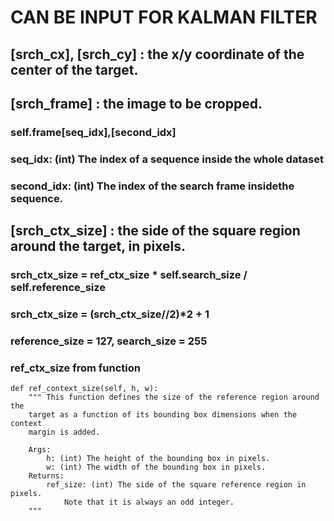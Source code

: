 # CAN BE INPUT FOR KALMAN FILTER 
## [srch_cx], [srch_cy] : the x/y coordinate of the center of the target.

## [srch_frame] : the image to be cropped.
### self.frame[seq_idx],[second_idx]
### seq_idx: (int) The index of a sequence inside the whole dataset  
### second_idx: (int) The index of the search frame insidethe sequence.  

## [srch_ctx_size] : the side of the square region around the target, in pixels. 
### srch_ctx_size = ref_ctx_size * self.search_size / self.reference_size
### srch_ctx_size = (srch_ctx_size//2)*2 + 1
### reference_size = 127, search_size = 255
### ref_ctx_size from function
    def ref_context_size(self, h, w):
        """ This function defines the size of the reference region around the
        target as a function of its bounding box dimensions when the context
        margin is added.

        Args:
            h: (int) The height of the bounding box in pixels.
            w: (int) The width of the bounding box in pixels.
        Returns:
            ref_size: (int) The side of the square reference region in pixels.
                Note that it is always an odd integer.
        """

